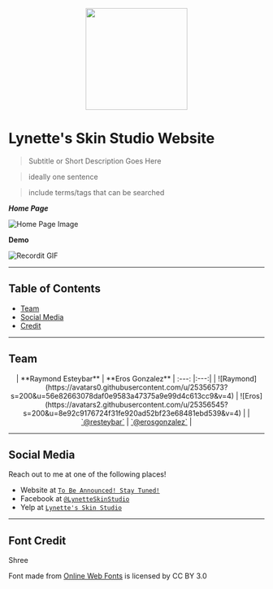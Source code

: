 <p align="center">
<img src="https://i.imgur.com/mjU6gqa.png" width="200">
</p>

# Lynette's Skin Studio Website

> Subtitle or Short Description Goes Here

> ideally one sentence

> include terms/tags that can be searched

***Home Page***

![Home Page Image](https://i.imgur.com/0HZBagL.jpg)

**Demo**

![Recordit GIF](http://g.recordit.co/PtzMn8zOyX.gif)

---

## Table of Contents

- [Team](#team)
- [Social Media](#socialmedia)
- [Credit](#credit)

---

## Team

<p align="center">
| **Raymond Esteybar** | **Eros Gonzalez**
| :---: |:---:|
| ![Raymond](https://avatars0.githubusercontent.com/u/25356573?s=200&u=56e82663078daf0e9583a47375a9e99d4c613cc9&v=4)   | ![Eros](https://avatars2.githubusercontent.com/u/25356545?s=200&u=8e92c9176724f31fe920ad52bf23e68481ebd539&v=4) |
| <a href="https://github.com/resteybar" target="_blank">`@resteybar`</a> | <a href="https://github.com/erosgonzalez" target="_blank">`@erosgonzalez`</a> |
</p>

---

## Social Media

Reach out to me at one of the following places!

- Website at <a href="" target="_blank">`To Be Announced! Stay Tuned!`</a>
- Facebook at <a href="https://www.facebook.com/LynetteSkinStudio/" target="_blank">`@LynetteSkinStudio`</a>
- Yelp at <a href="https://www.yelp.com/biz/lynettes-skin-studio-marina" target="_blank">`Lynette's Skin Studio`</a>

---

## Font Credit
Shree
<div>Font made from <a href="http://www.onlinewebfonts.com">Online Web Fonts</a> is licensed by CC BY 3.0</div>
